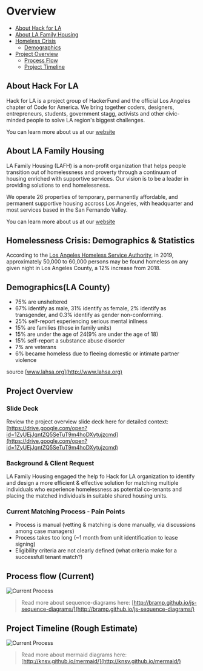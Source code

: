 # Overview

* [About Hack for LA](#About-Hack-For-LA)
* [About LA Family Housing](#About-LA-Family-Housing)
* [Homeless Crisis](#Homelessness-Crisis:-Demographics-&-Statistics)
  * [Demographics](./#demographics)
* [Project Overview](./#projectoverview)
  * [Process Flow](./#processflow)
  * [Project Timeline](./#projecttimeline)

## About Hack For LA

Hack for LA is a project group of HackerFund and the official Los Angeles chapter of Code for America. We bring together coders, designers, entrepreneurs, students, government stagg, activists and other civic-minded people to solve LA region's biggest challenges.

You can learn more about us at our [website](https://www.hackforla.org)

## About LA Family Housing

LA Family Housing \(LAFH\) is a non-profit organization that helps people transition out of homelessness and proverty through a continuum of housing enriched with supportive services. Our vision is to be a leader in providing solutions to end homelessness.

We operate 26 properties of temporary, permanently affordable, and permanent supportive housing accross Los Angeles, with headquarter and most services based in the San Fernando Valley.

You can learn more about us at our [website](https:/lafh.org)

## Homelessness Crisis: Demographics & Statistics

According to the [Los Angeles Homeless Service Authority](https://www.lahsa.org/), in 2019, approximately 50,000 to 60,000 persons may be found homeless on any given night in Los Angeles County, a 12% increase from 2018.

## Demographics\(LA County\)

* 75% are unsheltered
* 67% identify as male, 31% identify as female, 2% identify as transgender, and 0.3% identify as gender non-conforming.
* 25% self-report experiencing serious mental inllness
* 15% are families \(those in family units\)
* 15% are under the age of 24\(9% are under the age of 18\)
* 15% self-report a substance abuse disorder
* 7% are veterans
* 6% became homeless due to fleeing domestic or intimate partner violence

source [www.lahsa.org](http://www.lahsa.org)

## Project Overview

### Slide Deck

Review the project overview slide deck here for detailed context: [https://drive.google.com/open?id=1ZyUEjJqntZQ5SeTuT9m4hoDXytujzcmd](https://drive.google.com/open?id=1ZyUEjJqntZQ5SeTuT9m4hoDXytujzcmd)

### Background & Client Request

LA Family Housing engaged the help fo Hack for LA organization to identify and design a more efficient & effective solution for matching multiple individuals who experience homelessness as potential co-tenants and placing the matched individuals in suitable shared housing units.

### Current Matching Process - Pain Points

* Process is manual \(vetting & matching is done manually, via discussions among case managers\)
* Process takes too long \(~1 month from unit identification to lease signing\)
* Eligibility criteria are not clearly defined \(what criteria make for a successfull tenant match?\)

## Process flow \(Current\)

![Current Process](https://github.com/hackforla/shared-housing/blob/master/public/CurrentProcess.png)

> Read more about sequence-diagrams here: [http://bramp.github.io/js-sequence-diagrams/](http://bramp.github.io/js-sequence-diagrams/)

## Project Timeline \(Rough Estimate\)

![Current Process](https://github.com/hackforla/shared-housing/blob/master/public/ProjectTimeline.png)

> Read more about mermaid diagrams here: [http://knsv.github.io/mermaid/](http://knsv.github.io/mermaid/)

